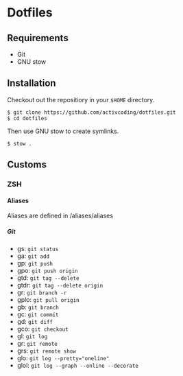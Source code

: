 # Dotfiles

## Requirements

- Git
- GNU stow

## Installation

Checkout out the repositiory in your `$HOME` directory.

```
$ git clone https://github.com/activcoding/dotfiles.git
$ cd dotfiles
```

Then use GNU stow to create symlinks.

```
$ stow .
```

## Customs

### ZSH

#### Aliases

Aliases are defined in /aliases/aliases

##### Git

- gs: `git status`
- ga: `git add`
- gp: `git push`
- gpo: `git push origin`
- gtd: `git tag --delete`
- gtdr: `git tag --delete origin`
- gr: `git branch -r`
- gplo: `git pull origin`
- gb: `git branch `
- gc: `git commit`
- gd: `git diff`
- gco: `git checkout `
- gl: `git log`
- gr: `git remote`
- grs: `git remote show`
- glo: `git log --pretty="oneline"`
- glol: `git log --graph --online --decorate`

